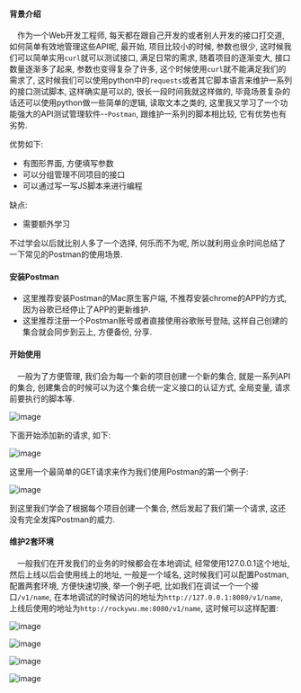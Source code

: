 #### 背景介绍

&emsp;作为一个Web开发工程师, 每天都在跟自己开发的或者别人开发的接口打交道, 如何简单有效地管理这些API呢, 最开始, 项目比较小的时候, 参数也很少, 这时候我们可以简单实用`curl`就可以测试接口, 满足日常的需求, 随着项目的逐渐变大, 接口数量逐渐多了起来, 参数也变得复杂了许多, 这个时候使用`curl`就不能满足我们的需求了, 这时候我们可以使用python中的`requests`或者其它脚本语言来维护一系列的接口测试脚本, 这样确实是可以的, 很长一段时间我就这样做的, 毕竟场景复杂的话还可以使用python做一些简单的逻辑, 读取文本之类的, 这里我又学习了一个功能强大的API测试管理软件--`Postman`, 跟维护一系列的脚本相比较, 它有优势也有劣势.

优势如下:

* 有图形界面, 方便填写参数
* 可以分组管理不同项目的接口
* 可以通过写一写JS脚本来进行编程

缺点:

* 需要额外学习


不过学会以后就比别人多了一个选择, 何乐而不为呢, 所以就利用业余时间总结了一下常见的Postman的使用场景.

#### 安装Postman

* 这里推荐安装Postman的Mac原生客户端, 不推荐安装chrome的APP的方式, 因为谷歌已经停止了APP的更新维护.
* 这里推荐注册一个Postman账号或者直接使用谷歌账号登陆, 这样自己创建的集合就会同步到云上, 方便备份, 分享.

#### 开始使用

&emsp;一般为了方便管理, 我们会为每一个新的项目创建一个新的集合, 就是一系列API的集合, 创建集合的时候可以为这个集合统一定义接口的认证方式, 全局变量, 请求前要执行的脚本等.

![image](https://user-images.githubusercontent.com/7486508/34669700-f5245e56-f4ad-11e7-8714-be4541da8f50.png) 


下面开始添加新的请求, 如下:

![image](https://user-images.githubusercontent.com/7486508/34669933-0eed93d8-f4af-11e7-8d3a-cf1d9443f188.png)


这里用一个最简单的GET请求来作为我们使用Postman的第一个例子:

![image](https://user-images.githubusercontent.com/7486508/34670068-a893fa04-f4af-11e7-938c-e6438bbfb6a4.png)

到这里我们学会了根据每个项目创建一个集合, 然后发起了我们第一个请求, 这还没有完全发挥Postman的威力.

#### 维护2套环境

&emsp;一般我们在开发我们的业务的时候都会在本地调试, 经常使用127.0.0.1这个地址, 然后上线以后会使用线上的地址, 一般是一个域名, 这时候我们可以配置Postman, 配置两套环境, 方便快速切换, 举一个例子吧, 比如我们在调试一个一个接口`/v1/name`, 在本地调试的时候访问的地址为`http://127.0.0.1:8080/v1/name`, 上线后使用的地址为`http://rockywu.me:8080/v1/name`, 这时候可以这样配置:

![image](https://user-images.githubusercontent.com/7486508/34674045-5eb98934-f4bf-11e7-9e91-b826ff14e897.png)

![image](https://user-images.githubusercontent.com/7486508/34674082-869c5f08-f4bf-11e7-8835-6ec2fa43cec4.png)

![image](https://user-images.githubusercontent.com/7486508/34674114-a46a7772-f4bf-11e7-8a3e-7e56b28fc6da.png)

![image](https://user-images.githubusercontent.com/7486508/34674192-eb1f9b7a-f4bf-11e7-97ce-0c5eb1679788.png)